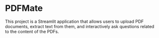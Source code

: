 # PDFMate
 This project is a Streamlit application that allows users to upload PDF documents, extract text from them, and interactively ask questions related to the content of the PDFs.

